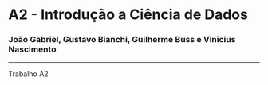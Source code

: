 # A2 - Introdução a Ciência de Dados

### João Gabriel, Gustavo Bianchi, Guilherme Buss e Vinicius Nascimento

---

Trabalho A2
